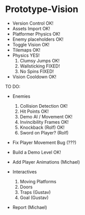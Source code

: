 # Prototype-Vision

- Version Control	OK!
- Assets Import		OK!
- Platformer Physics	OK!
- Enemy placeholders	OK!
- Toggle Vision		OK!
- Tilemaps		OK!
- Physics		YES!
  1) Clumsy Jumps	OK!
  2) Wallsticking	FIXED!
  3) No Spins		FIXED!
- Vision Cooldown OK!


TO DO:

- Enemies
  1) Collision Detection  OK!
  2) Hit Points           OK!
  3) Demo AI / Movement   OK!
  4) Invincibility Frames OK!
  5) Knockback (Rolf)     OK!
  6) Sword on Player?     (Rolf)

- Fix Player Movement Bug (???)

- Build a Demo Level      OK!
- Add Player Animations   (Michael)

- Interactives
  1) Moving Platforms
  2) Doors
  3) Traps  (Gustav)
  4) Goal   (Gustav)
  
 - Report                 (Michael)

